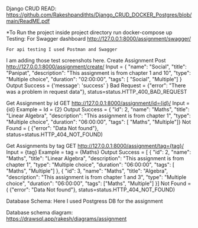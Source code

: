 Django CRUD
READ: https://github.com/Rakeshpandithts/Django_CRUD_DOCKER_Postgres/blob/main/ReadME.pdf

*To Run the project inside project directory run
 docker-compose up
Testing:
For Swagger dashboard http://127.0.0.1:8000/assignment/swagger/


	For api testing I used Postman and Swagger
I am adding those test screenshots here.
Create Assignment
Post http://127.0.0.1:8000/assignment/create/
Input =
{
    "name": "Social",
    "title": "Panipat",
    "description": "This assignment is from chapter 1 and 10",
    "type": "Multiple choice",
    "duration": "02:00:00",
    "tags": [  "Social",   "Multiple"]
}
Output 
Success =  {'message': 'success' }
Bad Request =  {"error": "There was a problem in request data"}, 	    		status=status.HTTP_400_BAD_REQUEST
	

   Get Assignment by id
GET http://127.0.0.1:8000/assignment/id={id}/
Input = {id}
Example = Id = {2}
Output 
Success = { "id": 2,  "name": "Maths", "title": "Linear Algebra",  "description": "This assignment is from chapter 1", "type": "Multiple choice", "duration": "06:00:00", "tags": [ "Maths", "Multiple"]}
Not Found = ( {"error": "Data Not found"},  status=status.HTTP_404_NOT_FOUND)
	
Get Assignments by tag
GET http://127.0.0.1:8000/assignment/tag={tag}/
Input = {tag}
Example  = tag = {Maths}
Output 
Success = [ { "id": 2,   "name": "Maths", "title": "Linear Algebra", "description": "This assignment is from chapter 1", "type": "Multiple choice", "duration": "06:00:00", "tags": [  "Maths", "Multiple"] },  { "id": 3,   "name": "Maths", "title": "Algebra", "description": "This assignment is from chapter 1 and 3", "type": "Multiple choice", "duration": "06:00:00",  "tags": ["Maths", "Multiple"] }]
Not Found = ( {"error": "Data Not found"},  status=status.HTTP_404_NOT_FOUND)


Database Schema:
Here I used Postgress DB for the assignment

Database schema diagram: https://drawsql.app/rakesh/diagrams/assignment


